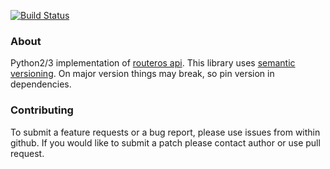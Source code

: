 [![Build Status](https://travis-ci.org/luqasz/librouteros.svg)](https://travis-ci.org/luqasz/librouteros)

### About
Python2/3 implementation of [routeros api](http://wiki.mikrotik.com/wiki/API).
This library uses [semantic versioning](http://semver.org/). On major version things may break, so pin version in dependencies.

### Contributing
To submit a feature requests or a bug report, please use issues from within github. If you would like to submit a patch please contact author or use pull request.
